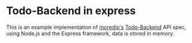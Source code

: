 # Todo-Backend in express

This is an example implementation of [moredip's](https://github.com/moredip) [Todo-Backend](http://todo-backend.thepete.net/) API spec, using Node.js and the Express framework, data is stored in memory.



